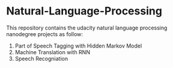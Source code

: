 # Natural-Language-Processing

This repository contains the udacity natural language processing nanodegree projects as follow:

1. Part of Speech Tagging with Hidden Markov Model
2. Machine Translation with RNN
3. Speech Recogniation
